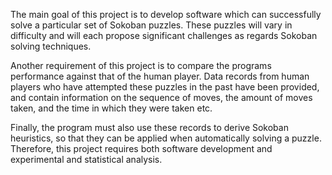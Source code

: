 The main goal of this project is to develop software which can successfully solve a particular set of Sokoban puzzles. These puzzles will vary in difficulty and will each propose significant challenges as regards Sokoban solving techniques.

Another requirement of this project is to compare the programs performance against that of the human player. Data records from human players who have attempted these puzzles in the past have been provided, and contain information on the sequence of moves, the amount of moves taken, and the time in which they were taken etc.

Finally, the program must also use these records to derive Sokoban heuristics, so that they can be applied when automatically solving a puzzle. Therefore, this project requires both software development and experimental and statistical analysis.